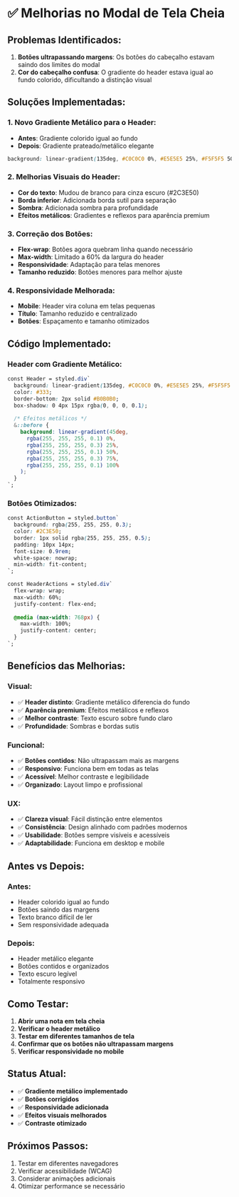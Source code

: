 # ✅ Melhorias no Modal de Tela Cheia

## **Problemas Identificados:**
1. **Botões ultrapassando margens**: Os botões do cabeçalho estavam saindo dos limites do modal
2. **Cor do cabeçalho confusa**: O gradiente do header estava igual ao fundo colorido, dificultando a distinção visual

## **Soluções Implementadas:**

### **1. Novo Gradiente Metálico para o Header:**
- **Antes**: Gradiente colorido igual ao fundo
- **Depois**: Gradiente prateado/metálico elegante

```css
background: linear-gradient(135deg, #C0C0C0 0%, #E5E5E5 25%, #F5F5F5 50%, #E5E5E5 75%, #C0C0C0 100%);
```

### **2. Melhorias Visuais do Header:**
- **Cor do texto**: Mudou de branco para cinza escuro (#2C3E50)
- **Borda inferior**: Adicionada borda sutil para separação
- **Sombra**: Adicionada sombra para profundidade
- **Efeitos metálicos**: Gradientes e reflexos para aparência premium

### **3. Correção dos Botões:**
- **Flex-wrap**: Botões agora quebram linha quando necessário
- **Max-width**: Limitado a 60% da largura do header
- **Responsividade**: Adaptação para telas menores
- **Tamanho reduzido**: Botões menores para melhor ajuste

### **4. Responsividade Melhorada:**
- **Mobile**: Header vira coluna em telas pequenas
- **Título**: Tamanho reduzido e centralizado
- **Botões**: Espaçamento e tamanho otimizados

## **Código Implementado:**

### **Header com Gradiente Metálico:**
```css
const Header = styled.div`
  background: linear-gradient(135deg, #C0C0C0 0%, #E5E5E5 25%, #F5F5F5 50%, #E5E5E5 75%, #C0C0C0 100%);
  color: #333;
  border-bottom: 2px solid #B0B0B0;
  box-shadow: 0 4px 15px rgba(0, 0, 0, 0.1);
  
  /* Efeitos metálicos */
  &::before {
    background: linear-gradient(45deg, 
      rgba(255, 255, 255, 0.1) 0%, 
      rgba(255, 255, 255, 0.3) 25%, 
      rgba(255, 255, 255, 0.1) 50%, 
      rgba(255, 255, 255, 0.3) 75%, 
      rgba(255, 255, 255, 0.1) 100%
    );
  }
`;
```

### **Botões Otimizados:**
```css
const ActionButton = styled.button`
  background: rgba(255, 255, 255, 0.3);
  color: #2C3E50;
  border: 1px solid rgba(255, 255, 255, 0.5);
  padding: 10px 14px;
  font-size: 0.9rem;
  white-space: nowrap;
  min-width: fit-content;
`;

const HeaderActions = styled.div`
  flex-wrap: wrap;
  max-width: 60%;
  justify-content: flex-end;
  
  @media (max-width: 768px) {
    max-width: 100%;
    justify-content: center;
  }
`;
```

## **Benefícios das Melhorias:**

### **Visual:**
- ✅ **Header distinto**: Gradiente metálico diferencia do fundo
- ✅ **Aparência premium**: Efeitos metálicos e reflexos
- ✅ **Melhor contraste**: Texto escuro sobre fundo claro
- ✅ **Profundidade**: Sombras e bordas sutis

### **Funcional:**
- ✅ **Botões contidos**: Não ultrapassam mais as margens
- ✅ **Responsivo**: Funciona bem em todas as telas
- ✅ **Acessível**: Melhor contraste e legibilidade
- ✅ **Organizado**: Layout limpo e profissional

### **UX:**
- ✅ **Clareza visual**: Fácil distinção entre elementos
- ✅ **Consistência**: Design alinhado com padrões modernos
- ✅ **Usabilidade**: Botões sempre visíveis e acessíveis
- ✅ **Adaptabilidade**: Funciona em desktop e mobile

## **Antes vs Depois:**

### **Antes:**
- Header colorido igual ao fundo
- Botões saindo das margens
- Texto branco difícil de ler
- Sem responsividade adequada

### **Depois:**
- Header metálico elegante
- Botões contidos e organizados
- Texto escuro legível
- Totalmente responsivo

## **Como Testar:**

1. **Abrir uma nota em tela cheia**
2. **Verificar o header metálico**
3. **Testar em diferentes tamanhos de tela**
4. **Confirmar que os botões não ultrapassam margens**
5. **Verificar responsividade no mobile**

## **Status Atual:**
- ✅ **Gradiente metálico implementado**
- ✅ **Botões corrigidos**
- ✅ **Responsividade adicionada**
- ✅ **Efeitos visuais melhorados**
- ✅ **Contraste otimizado**

## **Próximos Passos:**
1. Testar em diferentes navegadores
2. Verificar acessibilidade (WCAG)
3. Considerar animações adicionais
4. Otimizar performance se necessário 